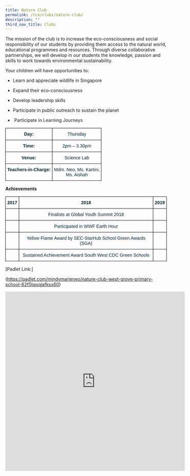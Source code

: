 ```yaml
---
title: Nature Club
permalink: /cca/clubs/nature-club/
description: ""
third_nav_title: Clubs
---
```

The mission of the club is to increase the eco-consciousness and social responsibility of our students by providing them access to the natural world, educational programmes and resources. Through diverse collaborative partnerships, we will develop in our students the knowledge, passion and skills to work towards environmental sustainability.

Your children will have opportunities to:

* Learn and appreciate wildlife in Singapore&nbsp;

* Expand their eco-consciousness

* Develop leadership skills

* Participate in public outreach to sustain the planet

* &nbsp;Participate in Learning Journeys

<style type="text/css">
.tg  {border-collapse:collapse;border-spacing:0;}
.tg td{border-color:black;border-style:solid;border-width:1px;font-family:Arial, sans-serif;font-size:14px;
  overflow:hidden;padding:10px 5px;word-break:normal;}
.tg th{border-color:black;border-style:solid;border-width:1px;font-family:Arial, sans-serif;font-size:14px;
  font-weight:normal;overflow:hidden;padding:10px 5px;word-break:normal;}
.tg .tg-s7de{color:#0C2733;font-weight:bold;text-align:center;vertical-align:top}
.tg .tg-eohv{color:#0C2733;text-align:center;vertical-align:top}
</style>
<table class="tg">
<thead>
  <tr>
    <th class="tg-s7de">Day:</th>
    <th class="tg-eohv">Thursday</th>
  </tr>
</thead>
<tbody>
  <tr>
    <td class="tg-s7de">Time:</td>
    <td class="tg-eohv">2pm – 3.30pm</td>
  </tr>
  <tr>
    <td class="tg-s7de">Venue:</td>
    <td class="tg-eohv">Science Lab</td>
  </tr>
  <tr>
    <td class="tg-s7de">Teachers-in-Charge:</td>
    <td class="tg-eohv">Mdm. Neo, Ms. Kartini, <br>Ms. Aishah</td>
  </tr>
</tbody>
</table>

**Achievements**

<style type="text/css">
.tg  {border-collapse:collapse;border-spacing:0;}
.tg td{border-color:black;border-style:solid;border-width:1px;font-family:Arial, sans-serif;font-size:14px;
  overflow:hidden;padding:10px 5px;word-break:normal;}
.tg th{border-color:black;border-style:solid;border-width:1px;font-family:Arial, sans-serif;font-size:14px;
  font-weight:normal;overflow:hidden;padding:10px 5px;word-break:normal;}
.tg .tg-z01w{color:#0C2733;font-weight:bold;text-align:left;vertical-align:top}
.tg .tg-s7de{color:#0C2733;font-weight:bold;text-align:center;vertical-align:top}
.tg .tg-eohv{color:#0C2733;text-align:center;vertical-align:top}
</style>
<table class="tg">
<thead>
  <tr>
    <th class="tg-z01w">2017</th>
    <th class="tg-s7de">2018</th>
    <th class="tg-z01w">2019</th>
  </tr>
</thead>
<tbody>
  <tr>
    <td class="tg-eohv"></td>
    <td class="tg-eohv">Finalists at Global Youth Summit 2018</td>
    <td class="tg-eohv"></td>
  </tr>
  <tr>
    <td class="tg-eohv"></td>
    <td class="tg-eohv">Participated in WWF Earth Hour</td>
    <td class="tg-eohv"></td>
  </tr>
  <tr>
    <td class="tg-eohv"></td>
    <td class="tg-eohv">Yellow Flame Award by SEC-StarHub School Green Awards (SGA) </td>
    <td class="tg-eohv"></td>
  </tr>
  <tr>
    <td class="tg-eohv"></td>
    <td class="tg-eohv">Sustained Achievement Award South West CDC Green Schools</td>
    <td class="tg-eohv"></td>
  </tr>
</tbody>
</table>

[Padlet Link:]

(https://padlet.com/mindymarieneo/nature-club-west-grove-primary-school-62f5tqoqjafksx60)

<iframe allowfullscreen="true" height="560" width="560" frameborder="0" src="https://docs.google.com/presentation/d/e/2PACX-1vThiJ5sBPAm2zeAjOKmAU2vdB_-HHwpLs1TBhF5xot-MdvP10cen5UfHOwEqXcKgZc_4_GpDl7jHAfM/embed?start=true&amp;loop=true&amp;delayms=3000"></iframe>